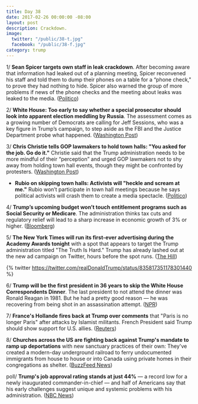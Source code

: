 ```yaml
---
title: Day 38
date: 2017-02-26 00:00:00 -08:00
layout: post
description: Crackdown.
image:
  twitter: "/public/38-t.jpg"
  facebook: "/public/38-f.jpg"
category: trump
---
```


1/ **Sean Spicer targets own staff in leak crackdown**. After becoming aware that information had leaked out of a planning meeting, Spicer reconvened his staff and told them to dump their phones on a table for a “phone check," to prove they had nothing to hide. Spicer also warned the group of more problems if news of the phone checks and the meeting about leaks was leaked to the media. ([Politico](http://www.politico.com/story/2017/02/sean-spicer-targets-own-staff-in-leak-crackdown-235413))

2/ **White House: Too early to say whether a special prosecutor should look into apparent election meddling by Russia**. The assessment comes as a growing number of Democrats are calling for Jeff Sessions, who was a key figure in Trump’s campaign, to step aside as the FBI and the Justice Department probe what happened. ([Washington Post](https://www.washingtonpost.com/news/post-politics/wp/2017/02/26/white-house-too-early-to-say-whether-a-special-prosecutor-should-look-into-apparent-russian-election-meddling/))

3/ **Chris Christie tells GOP lawmakers to hold town halls: "You asked for the job. Go do it."** Christie said that the Trump administration needs to be more mindful of their “perception” and urged GOP lawmakers not to shy away from holding town hall events, though they might be confronted by protesters. ([Washington Post](https://www.washingtonpost.com/news/powerpost/wp/2017/02/26/chris-christie-tells-gop-lawmakers-to-hold-town-halls-you-asked-for-the-job-go-do-it/))

* **Rubio on skipping town halls: Activists will "heckle and scream at me."** Rubio won’t participate in town hall meetings because he says political activists will crash them to create a media spectacle. ([Politico](http://www.politico.com/states/florida/story/2017/02/marco-rubio-town-halls-109889))

4/ **Trump’s upcoming budget won’t touch entitlement programs such as Social Security or Medicare**. The administration thinks tax cuts and regulatory relief will lead to a sharp increase in economic growth of 3% or higher. ([Bloomberg](https://www.bloomberg.com/politics/articles/2017-02-26/mnuchin-says-upcoming-trump-budget-won-t-touch-entitlements))

5/ **The New York Times will run its first-ever advertising during the Academy Awards tonight** with a spot that appears to target the Trump administration titled "The Truth Is Hard." Trump has already lashed out at the new ad campaign on Twitter, hours before the spot runs. ([The Hill](http://thehill.com/media/320787-new-york-times-launches-major-ad-campaign-the-truth))

{% twitter https://twitter.com/realDonaldTrump/status/835817351178301440 %}

6/ **Trump will be the first president in 36 years to skip the White House Correspondents Dinner**. The last president to not attend the dinner was Ronald Reagan in 1981. But he had a pretty good reason — he was recovering from being shot in an assassination attempt. ([NPR](http://www.npr.org/2017/02/25/517257273/trump-will-be-first-president-in-36-years-to-skip-white-house-correspondents-din))

7/ **France's Hollande fires back at Trump over comments** that "Paris is no longer Paris" after attacks by Islamist militants. French President said Trump should show support for U.S. allies. ([Reuters](http://www.reuters.com/article/us-france-usa-paris-idUSKBN1640CD))

8/ **Churches across the US are fighting back against Trump's mandate to ramp up deportations** with new sanctuary practices of their own: They've created a modern-day underground railroad to ferry undocumented immigrants from house to house or into Canada using private homes in their congregations as shelter. ([BuzzFeed News](https://www.buzzfeed.com/salvadorhernandez/sanctuary-churches-v-trump-deportation-mandate))

poll/ **Trump's job approval rating stands at just 44%** — a record low for a newly inaugurated commander-in-chief — and half of Americans say that his early challenges suggest unique and systemic problems with his administration. ([NBC News](http://www.nbcnews.com/politics/first-read/trump-s-job-approval-stands-just-44-percent-partisan-splits-n725621))